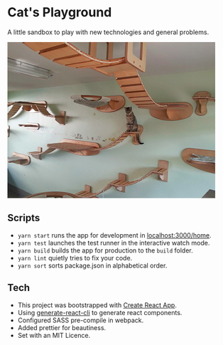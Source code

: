 # Cat's Playground

A little sandbox to play with new technologies and general problems.

![cat pic](./public/playground.jpg)

## Scripts

* `yarn start` runs the app for development in [localhost:3000/home](http://localhost:3000/home).
* `yarn test` launches the test runner in the interactive watch mode.
* `yarn build` builds the app for production to the `build` folder.
* `yarn lint` quietly tries to fix your code.
* `yarn sort` sorts package.json in alphabetical order.

## Tech

* This project was bootstrapped with [Create React App](https://github.com/facebook/create-react-app).
* Using [generate-react-cli](https://www.npmjs.com/package/generate-react-cli) to generate react components.
* Configured SASS pre-compile in webpack.
* Added prettier for beautiness.
* Set with an MIT Licence.
